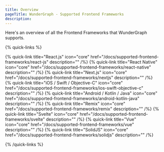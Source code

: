 ```yaml
---
title: Overview
pageTitle: WunderGraph - Supported Frontend Frameworks
description:
---
```


Here's an overview of all the Frontend Frameworks that WunderGraph supports.

{% quick-links %}

{% quick-link title="React.js" icon="core" href="/docs/supported-frontend-frameworks/react-js" description="" /%}
{% quick-link title="React Native" icon="core" href="/docs/supported-frontend-frameworks/react-native" description="" /%}
{% quick-link title="Next.js" icon="core" href="/docs/supported-frontend-frameworks/nextjs" description="" /%}
{% quick-link title="iOS / Swift / Objective-C" icon="core" href="/docs/supported-frontend-frameworks/ios-swift-objective-c" description="" /%}
{% quick-link title="Android / Kotlin / Java" icon="core" href="/docs/supported-frontend-frameworks/android-kotlin-java" description="" /%}
{% quick-link title="Remix" icon="core" href="/docs/supported-frontend-frameworks/remix" description="" /%}
{% quick-link title="Svelte" icon="core" href="/docs/supported-frontend-frameworks/svelte" description="" /%}
{% quick-link title="Vue" icon="core" href="/docs/supported-frontend-frameworks/vue" description="" /%}
{% quick-link title="SolidJS" icon="core" href="/docs/supported-frontend-frameworks/solidjs" description="" /%}

{% /quick-links %}
